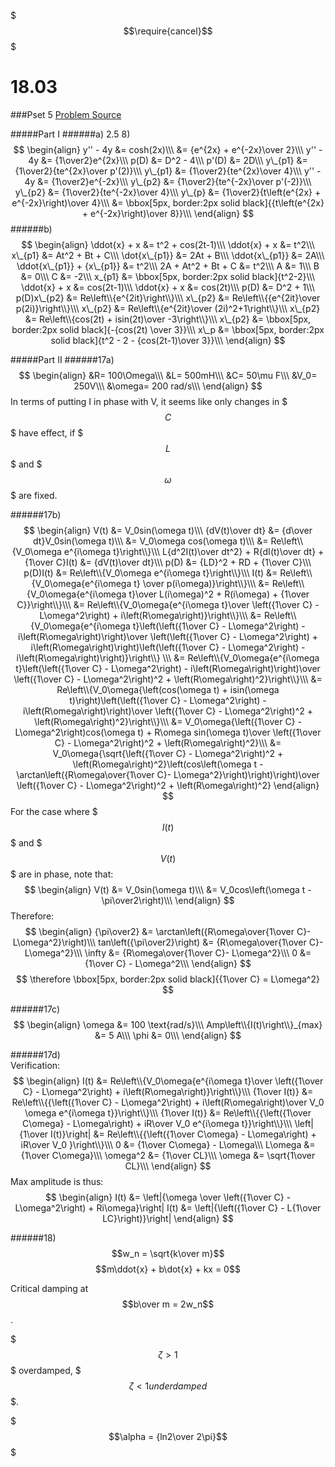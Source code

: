 $$$\require{cancel}$$$

# 18.03
###Pset 5
[Problem Source](https://ocw.mit.edu/courses/mathematics/18-03-differential-equations-spring-2010/assignments/MIT18_03S10_ps5a.pdf)

#####Part I
######a) 2.5 8)
$$
\begin{align}
y'' - 4y &= cosh(2x)\\\
&= {e^{2x} + e^{-2x}\over 2}\\\
y'' - 4y &= {1\over2}e^{2x}\\\
p(D) &= D^2 - 4\\\
p'(D) &= 2D\\\
y\_{p1} &= {1\over2}{te^{2x}\over p'(2)}\\\
y\_{p1} &= {1\over2}{te^{2x}\over 4}\\\
y'' - 4y &= {1\over2}e^{-2x}\\\
y\_{p2} &= {1\over2}{te^{-2x}\over p'(-2)}\\\
y\_{p2} &= {1\over2}{te^{-2x}\over 4}\\\
y\_{p} &= {1\over2}{t\left(e^{2x} + e^{-2x}\right)\over 4}\\\
&= \bbox[5px, border:2px solid black]{{t\left(e^{2x} + e^{-2x}\right)\over 8}}\\\
\end{align}
$$
######b)
$$
\begin{align}
\ddot{x} + x &= t^2 + cos(2t-1)\\\
\ddot{x} + x &= t^2\\\
x\_{p1} &= At^2 + Bt + C\\\
\dot{x\_{p1}} &= 2At + B\\\
\ddot{x\_{p1}} &= 2A\\\
\ddot{x\_{p1}} + {x\_{p1}} &= t^2\\\
2A + At^2 + Bt + C &= t^2\\\
A &= 1\\\
B &= 0\\\
C &= -2\\\
x_{p1} &= \bbox[5px, border:2px solid black]{t^2-2}\\\
\ddot{x} + x &= cos(2t-1)\\\
\ddot{x} + x &= cos(2t)\\\
p(D) &= D^2 + 1\\\
p(D)x\_{p2} &= Re\left\\{e^{2it}\right\\}\\\
x\_{p2} &= Re\left\\{{e^{2it}\over p(2i)}\right\\}\\\
x\_{p2} &= Re\left\\{e^{2it}\over (2i)^2+1\right\\}\\\
x\_{p2} &= Re\left\\{cos(2t) + isin(2t)\over -3\right\\}\\\
x\_{p2} &= \bbox[5px, border:2px solid black]{-{cos(2t) \over 3}}\\\
x\_p &= \bbox[5px, border:2px solid black]{t^2 - 2 - {cos(2t-1)\over 3}}\\\
\end{align}
$$

#####Part II
######17a)
$$
\begin{align}
&R=  100\Omega\\\
&L= 500mH\\\
&C= 50\mu F\\\
&V_0= 250V\\\
&\omega= 200 rad/s\\\
\end{align}
$$
In terms of putting I in phase with V, it seems like only changes in $$$C$$$ have effect, if $$$L$$$ and $$$\omega$$$ are fixed.

######17b)
$$
\begin{align}
V(t) &= V_0sin(\omega t)\\\
{dV(t)\over dt} &= {d\over dt}V_0sin(\omega t)\\\
&= V_0\omega cos(\omega t)\\\
&= Re\left\\{V_0\omega e^{i\omega t}\right\\}\\\
L{d^2I(t)\over dt^2} + R{dI(t)\over dt} + {1\over C}I(t) &= {dV(t)\over dt}\\\
p(D) &= {LD}^2 + RD + {1\over C}\\\
p(D)I(t) &= Re\left\\{V_0\omega e^{i\omega t}\right\\}\\\
I(t) &= Re\left\\{V_0\omega{e^{i\omega t} \over p(i\omega)}\right\\}\\\
&= Re\left\\{V_0\omega{e^{i\omega t}\over L(i\omega)^2 + R(i\omega) + {1\over C}}\right\\}\\\
&= Re\left\\{V_0\omega{e^{i\omega t}\over \left({1\over C} - L\omega^2\right) + i\left(R\omega\right)}\right\\}\\\
&= Re\left\\{V_0\omega{e^{i\omega t}\left(\left({1\over C} - L\omega^2\right) - i\left(R\omega\right)\right)\over \left(\left({1\over C} - L\omega^2\right) + i\left(R\omega\right)\right)\left(\left({1\over C} - L\omega^2\right) - i\left(R\omega\right)\right)}\right\\} \\\
&= Re\left\\{V_0\omega{e^{i\omega t}\left(\left({1\over C} - L\omega^2\right) - i\left(R\omega\right)\right)\over \left({1\over C} - L\omega^2\right)^2 + \left(R\omega\right)^2}\right\\}\\\
&= Re\left\\{V_0\omega{\left(cos(\omega t) + isin(\omega t)\right)\left(\left({1\over C} - L\omega^2\right) - i\left(R\omega\right)\right)\over \left({1\over C} - L\omega^2\right)^2 + \left(R\omega\right)^2}\right\\}\\\
&= V_0\omega{\left({1\over C} - L\omega^2\right)cos(\omega t) + R\omega sin(\omega t)\over \left({1\over C} - L\omega^2\right)^2 + \left(R\omega\right)^2}\\\
&= V_0\omega{\sqrt{\left({1\over C} - L\omega^2\right)^2 + \left(R\omega\right)^2}\left(cos\left(\omega t - \arctan\left({R\omega\over{1\over C}- L\omega^2}\right)\right)\right)\over \left({1\over C} - L\omega^2\right)^2 + \left(R\omega\right)^2}
\end{align}
$$
For the case where $$$I(t)$$$ and $$$V(t)$$$ are in phase, note that:
$$
\begin{align}
V(t) &= V_0sin(\omega t)\\\
&= V_0cos\left(\omega t - \pi\over2\right)\\\
\end{align}
$$
Therefore:
$$
\begin{align}
{\pi\over2} &= \arctan\left({R\omega\over{1\over C}- L\omega^2}\right)\\\
tan\left({\pi\over2}\right) &= {R\omega\over{1\over C}- L\omega^2}\\\
\infty &= {R\omega\over{1\over C}- L\omega^2}\\\
0 &= {1\over C} - L\omega^2\\\
\end{align}
$$
$$
\therefore \bbox[5px, border:2px solid black]{{1\over C} = L\omega^2}
$$

######17c)
$$
\begin{align}
\omega &= 100 \text{rad/s}\\\
Amp\left\\{I(t)\right\\}_{max} &= 5 A\\\
\phi &= 0\\\
\end{align}
$$

######17d)	
Verification:
$$
\begin{align}
I(t) &= Re\left\\{V_0\omega{e^{i\omega t}\over \left({1\over C} - L\omega^2\right) + i\left(R\omega\right)}\right\\}\\\
{1\over I(t)} &= Re\left\\{{\left({1\over C} - L\omega^2\right) + i\left(R\omega\right)\over V_0 \omega e^{i\omega t}}\right\\}\\\
{1\over I(t)} &= Re\left\\{{\left({1\over C\omega} - L\omega\right) + iR\over V_0 e^{i\omega t}}\right\\}\\\
\left|{1\over I(t)}\right| &= Re\left\\{{\left({1\over C\omega} - L\omega\right) + iR\over V_0 }\right\\}\\\
0 &= {1\over C\omega} - L\omega\\\
L\omega &= {1\over C\omega}\\\
\omega^2 &= {1\over CL}\\\
\omega &= \sqrt{1\over CL}\\\
\end{align}
$$
Max amplitude is thus: 
$$
\begin{align}
I(t) &= \left|{\omega \over \left({1\over C} - L\omega^2\right) + Ri\omega}\right|
I(t) &= \left|{\left({1\over C} - L{1\over LC}\right)}\right|
\end{align}
$$

######18)
$$w_n = \sqrt{k\over m}$$
$$m\ddot{x} + b\dot{x} + kx = 0$$

Critical damping at $$b\over m = 2w_n$$.

$$$\zeta > 1$$$ overdamped, $$$\zeta < 1 underdamped$$$.

$$$\alpha = {ln2\over 2\pi}$$$





